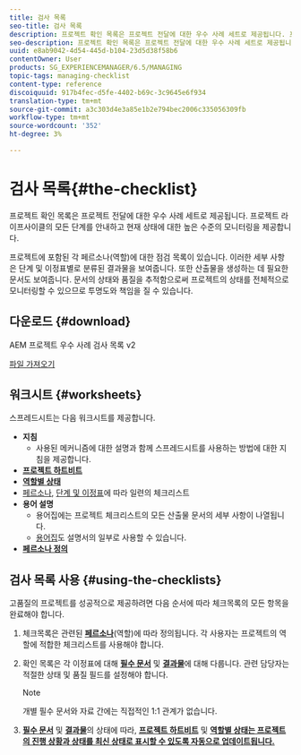 ```yaml
---
title: 검사 목록
seo-title: 검사 목록
description: 프로젝트 확인 목록은 프로젝트 전달에 대한 우수 사례 세트로 제공됩니다. 프로젝트 라이프사이클의 모든 단계를 안내하고 현재 상태에 대한 높은 수준의 모니터링을 제공합니다.
seo-description: 프로젝트 확인 목록은 프로젝트 전달에 대한 우수 사례 세트로 제공됩니다. 프로젝트 라이프사이클의 모든 단계를 안내하고 현재 상태에 대한 높은 수준의 모니터링을 제공합니다.
uuid: e8ab9042-4d54-445d-b104-23d5d38f58b6
contentOwner: User
products: SG_EXPERIENCEMANAGER/6.5/MANAGING
topic-tags: managing-checklist
content-type: reference
discoiquuid: 917b4fec-d5fe-4402-b69c-3c9645e6f934
translation-type: tm+mt
source-git-commit: a3c303d4e3a85e1b2e794bec2006c335056309fb
workflow-type: tm+mt
source-wordcount: '352'
ht-degree: 3%

---
```



# 검사 목록{#the-checklist}

프로젝트 확인 목록은 프로젝트 전달에 대한 우수 사례 세트로 제공됩니다. 프로젝트 라이프사이클의 모든 단계를 안내하고 현재 상태에 대한 높은 수준의 모니터링을 제공합니다.

프로젝트에 포함된 각 페르소나(역할)에 대한 점검 목록이 있습니다. 이러한 세부 사항은 단계 및 이정표별로 분류된 결과물을 보여줍니다. 또한 산출물을 생성하는 데 필요한 문서도 보여줍니다. 문서의 상태와 품질을 추적함으로써 프로젝트의 상태를 전체적으로 모니터링할 수 있으므로 투명도와 책임을 질 수 있습니다.

## 다운로드 {#download}

AEM 프로젝트 우수 사례 검사 목록 v2

[파일 가져오기](assets/aem_project_bp_checklistv2.xlsx)

## 워크시트 {#worksheets}

스프레드시트는 다음 워크시트를 제공합니다.

* **지침**
   * 사용된 메커니즘에 대한 설명과 함께 스프레드시트를 사용하는 방법에 대한 지침을 제공합니다.
* **[프로젝트 하트비트](/help/managing/best-practices.md#project-heartbeat-dashboard)**
* **[역할별 상태](/help/managing/best-practices.md#status-by-role)**
* [페르소나](/help/managing/best-practices.md#persona), [단계 및 이정표](/help/managing/best-practices.md#phases-and-milestones)에 따라 일련의 체크리스트
* **용어 설명**
   * 용어집에는 프로젝트 체크리스트의 모든 산출물 문서의 세부 사항이 나열됩니다.
   * [용어집](/help/managing/best-practices-glossary.md)도 설명서의 일부로 사용할 수 있습니다.
* **[페르소나 정의](/help/managing/best-practices.md#persona)**

## 검사 목록 사용 {#using-the-checklists}

고품질의 프로젝트를 성공적으로 제공하려면 다음 순서에 따라 체크목록의 모든 항목을 완료해야 합니다.

1. 체크목록은 관련된 **[페르소나](/help/managing/best-practices.md#persona)**(역할)에 따라 정의됩니다. 각 사용자는 프로젝트의 역할에 적합한 체크리스트를 사용해야 합니다.
1. 확인 목록은 각 이정표에 대해 **[필수 문서](/help/managing/best-practices.md#required-documents)** 및 **[결과물](/help/managing/best-practices.md#deliverables)**&#x200B;에 대해 다룹니다. 관련 담당자는 적절한 상태 및 품질 필드를 설정해야 합니다.

   >[!NOTE]
   >
   >개별 필수 문서와 자료 간에는 직접적인 1:1 관계가 없습니다.

1. **[필수 문서](/help/managing/best-practices.md#required-documents)** 및 **[결과물](/help/managing/best-practices.md#deliverables)**&#x200B;의 상태에 따라, **[프로젝트 하트비트](/help/managing/best-practices.md#project-heartbeat-dashboard)** 및 **[역할별 상태는 프로젝트의 진행 상황과 상태를 최신 상태로 표시할 수 있도록 자동으로 업데이트됩니다.](/help/managing/best-practices.md#status-by-role)**